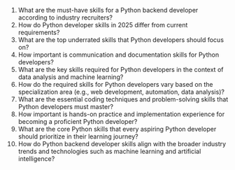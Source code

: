 1. What are the must-have skills for a Python backend developer according to industry recruiters?
2. How do Python developer skills in 2025 differ from current requirements?
3. What are the top underrated skills that Python developers should focus on?
4. How important is communication and documentation skills for Python developers?
5. What are the key skills required for Python developers in the context of data analysis and machine learning?
6. How do the required skills for Python developers vary based on the specialization area (e.g., web development, automation, data analysis)?
7. What are the essential coding techniques and problem-solving skills that Python developers must master?
8. How important is hands-on practice and implementation experience for becoming a proficient Python developer?
9. What are the core Python skills that every aspiring Python developer should prioritize in their learning journey?
10. How do Python backend developer skills align with the broader industry trends and technologies such as machine learning and artificial intelligence?